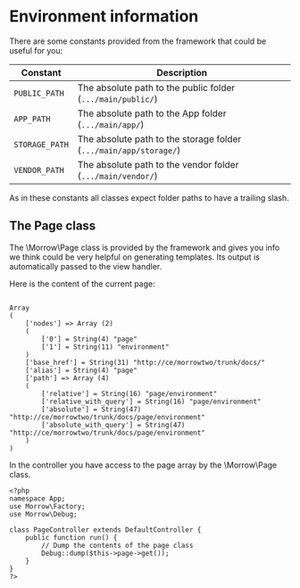 Environment information
=======================

There are some constants provided from the framework that could be useful for you:


Constant           | Description
------------------ | ------------
`PUBLIC_PATH`      | The absolute path to the public folder (`.../main/public/`)
`APP_PATH`         | The absolute path to the App folder (`.../main/app/`)
`STORAGE_PATH`     | The absolute path to the storage folder (`.../main/app/storage/`)
`VENDOR_PATH`      | The absolute path to the vendor folder (`.../main/vendor/`)

As in these constants all classes expect folder paths to have a trailing slash.

The Page class
--------------

The \Morrow\Page class is provided by the framework and gives you info we think could be very helpful on generating templates.
Its output is automatically passed to the view handler.

Here is the content of the current page:

~~~

Array
(
    ['nodes'] => Array (2)
    (
        ['0'] = String(4) "page"
        ['1'] = String(11) "environment"
    )
    ['base_href'] = String(31) "http://ce/morrowtwo/trunk/docs/"
    ['alias'] = String(4) "page"
    ['path'] => Array (4)
    (
        ['relative'] = String(16) "page/environment"
        ['relative_with_query'] = String(16) "page/environment"
        ['absolute'] = String(47) "http://ce/morrowtwo/trunk/docs/page/environment"
        ['absolute_with_query'] = String(47) "http://ce/morrowtwo/trunk/docs/page/environment"
    )
)
~~~

In the controller you have access to the page array by the \Morrow\Page class.

~~~{.php} 
<?php
namespace App;
use Morrow\Factory;
use Morrow\Debug;

class PageController extends DefaultController {
    public function run() {
        // Dump the contents of the page class
        Debug::dump($this->page->get());
    }
}
?>
~~~
